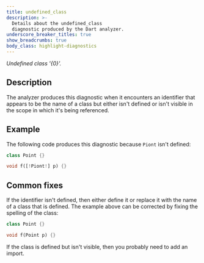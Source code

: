 ```yaml
---
title: undefined_class
description: >-
  Details about the undefined_class
  diagnostic produced by the Dart analyzer.
underscore_breaker_titles: true
show_breadcrumbs: true
body_class: highlight-diagnostics
---
```


_Undefined class '{0}'._

## Description

The analyzer produces this diagnostic when it encounters an identifier that
appears to be the name of a class but either isn't defined or isn't visible
in the scope in which it's being referenced.

## Example

The following code produces this diagnostic because `Piont` isn't defined:

```dart
class Point {}

void f([!Piont!] p) {}
```

## Common fixes

If the identifier isn't defined, then either define it or replace it with
the name of a class that is defined. The example above can be corrected by
fixing the spelling of the class:

```dart
class Point {}

void f(Point p) {}
```

If the class is defined but isn't visible, then you probably need to add an
import.
